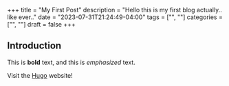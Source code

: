 +++
title = "My First Post"
description = "Hello this is my first blog actually.. like ever.."
date = "2023-07-31T21:24:49-04:00"
tags = ["", ""]
categories = ["", ""]
draft = false
+++

## Introduction

This is **bold** text, and this is *emphasized* text.

Visit the [Hugo](https://gohugo.io) website!

